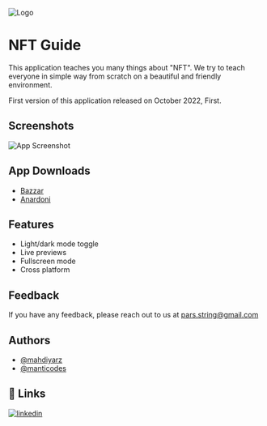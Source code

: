 
![Logo](https://i.postimg.cc/Qd6qgcby/pars-string.png)


# NFT Guide

This application teaches you many things about "NFT".
We try to teach everyone in simple way from scratch on a beautiful and friendly environment. 

First version of this application released on October 2022, First.


## Screenshots

![App Screenshot](https://via.placeholder.com/468x300?text=App+Screenshot+Here)


## App Downloads

 - [Bazzar](https://cafebazaar.ir/app/com.pars_string.nft_guide)
 - [Anardoni](https://anardoni.com/ios/app/PZ2JHDFiu)

## Features

- Light/dark mode toggle
- Live previews
- Fullscreen mode
- Cross platform


## Feedback

If you have any feedback, please reach out to us at pars.string@gmail.com


## Authors

- [@mahdiyarz](https://www.github.com/mahdiyarz)
- [@manticodes](https://www.github.com/manticodes)


## 🔗 Links

[![linkedin](https://img.shields.io/badge/linkedin-0A66C2?style=for-the-badge&logo=linkedin&logoColor=white)](https://www.linkedin.com/company/pars-string)


